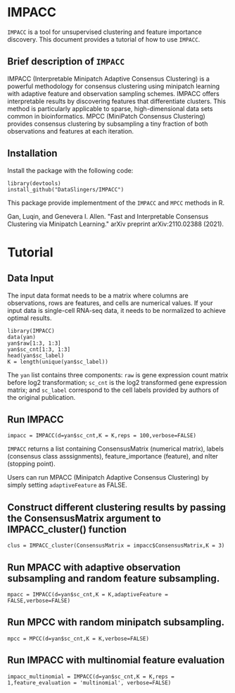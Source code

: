 # IMPACC

`IMPACC` is a tool for unsupervised clustering and feature importance discovery. This document provides a tutorial of how to use `IMPACC`.

## Brief description of `IMPACC`
IMPACC (Interpretable Minipatch Adaptive Consensus Clustering) is a powerful methodology for consensus clustering using minipatch learning with adaptive feature and observation sampling schemes. IMPACC offers interpretable results by discovering features that differentiate clusters. This method is particularly applicable to sparse, high-dimensional data sets common in bioinformatics. MPCC (MiniPatch Consensus Clustering) provides consensus clustering by subsampling a tiny fraction of both observations and features at each iteration.

## Installation 
Install the package with the following code:
```{r}
library(devtools)
install_github("DataSlingers/IMPACC")
```

This package provide implementment of the `IMPACC` and  `MPCC` methods in R.

Gan, Luqin, and Genevera I. Allen. "Fast and Interpretable Consensus Clustering via Minipatch Learning." arXiv preprint arXiv:2110.02388 (2021).



# Tutorial 

## Data Input
The input data format needs to be a matrix where columns are observations, rows are features, and cells are numerical values. If your input data is single-cell RNA-seq data, it needs to be normalized to achieve optimal results. 
```{r, message=FALSE, warning=FALSE}
library(IMPACC)
data(yan)
yan$raw[1:3, 1:3]
yan$sc_cnt[1:3, 1:3]
head(yan$sc_label)
K = length(unique(yan$sc_label))
```
The `yan` list contains three components: `raw` is gene expression count matrix before log2 transformation; `sc_cnt` is the log2 transformed gene expression matrix; and `sc_label` correspond to the cell labels provided by authors of the original publication. 

## Run IMPACC
```{r}
impacc = IMPACC(d=yan$sc_cnt,K = K,reps = 100,verbose=FALSE)
```

`IMPACC` returns a list containing ConsensusMatrix (numerical matrix),  labels (consensus class asssignments), feature_importance (feature), and nIter (stopping point).

Users can run MPACC (Minipatch Adaptive Consensus Clustering) by simply setting `adaptiveFeature` as FALSE. 

## Construct different clustering results by passing the ConsensusMatrix argument to IMPACC_cluster() function 
```{r}
clus = IMPACC_cluster(ConsensusMatrix = impacc$ConsensusMatrix,K = 3)
```

## Run MPACC with adaptive observation subsampling and random feature subsampling. 
```{r}
mpacc = IMPACC(d=yan$sc_cnt,K = K,adaptiveFeature = FALSE,verbose=FALSE)
```


## Run MPCC with random minipatch subsampling. 
```{r}
mpcc = MPCC(d=yan$sc_cnt,K = K,verbose=FALSE)
```

## Run IMPACC with multinomial feature evaluation
```{r}
impacc_multinomial = IMPACC(d=yan$sc_cnt,K = K,reps = 1,feature_evaluation = 'multinomial', verbose=FALSE)
```
